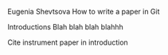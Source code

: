 Eugenia Shevtsova 
How to write a paper in Git

Introductions
Blah blah blah blahhh

Cite instrument paper in introduction
